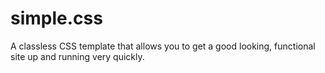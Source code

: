 # simple.css
A classless CSS template that allows you to get a good looking, functional site up and running very quickly.
